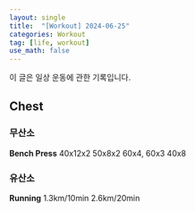 ```yaml
---
layout: single
title:  "[Workout] 2024-06-25"
categories: Workout
tag: [life, workout]
use_math: false
---
```


이 글은 일상 운동에 관한 기록입니다.

## Chest

### 무산소
**Bench Press**
40x12x2
50x8x2
60x4, 60x3
40x8

### 유산소
**Running**
1.3km/10min
2.6km/20min
